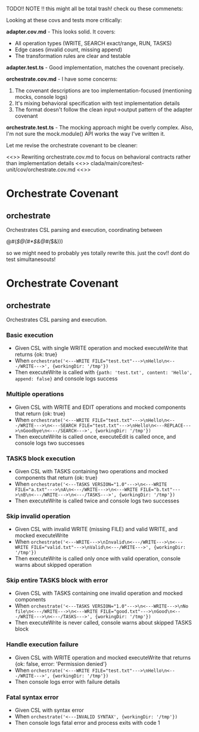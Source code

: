 TODO!! NOTE !! this might all be total trash! check ou these commenets:

Looking at these covs and tests more critically:

**adapter.cov.md** - This looks solid. It covers:
- All operation types (WRITE, SEARCH exact/range, RUN, TASKS)
- Edge cases (invalid count, missing append)
- The transformation rules are clear and testable

**adapter.test.ts** - Good implementation, matches the covenant precisely.

**orchestrate.cov.md** - I have some concerns:
1. The covenant descriptions are too implementation-focused (mentioning mocks, console logs)
2. It's mixing behavioral specification with test implementation details
3. The format doesn't follow the clean input→output pattern of the adapter covenant

**orchestrate.test.ts** - The mocking approach might be overly complex. Also, I'm not sure the mock.module() API works the way I've written it.

Let me revise the orchestrate covenant to be cleaner:

<<<EXPLANATION>>>
Rewriting orchestrate.cov.md to focus on behavioral contracts rather than implementation details
<<<FILE>>>
clada/main/core/test-unit/cov/orchestrate.cov.md
<<<OVERWRITE>>>
# Orchestrate Covenant

## orchestrate

Orchestrates CSL parsing and execution, coordinating between

@#(*$@(#*$&@#(*$&)))

so we might need to probably yes totally rewrite this.  just the cov!! dont do test simultanesouts!


# Orchestrate Covenant

## orchestrate

Orchestrates CSL parsing and execution.

### Basic execution
- Given CSL with single WRITE operation and mocked executeWrite that returns {ok: true}
- When `orchestrate('<---WRITE FILE="test.txt"--->\nHello\n<---/WRITE--->', {workingDir: '/tmp'})`
- Then executeWrite is called with `{path: 'test.txt', content: 'Hello', append: false}` and console logs success

### Multiple operations
- Given CSL with WRITE and EDIT operations and mocked components that return {ok: true}
- When `orchestrate('<---WRITE FILE="test.txt"--->\nHello\n<---/WRITE--->\n<---SEARCH FILE="test.txt"--->\nHello\n<---REPLACE--->\nGoodbye\n<---/SEARCH--->', {workingDir: '/tmp'})`
- Then executeWrite is called once, executeEdit is called once, and console logs two successes

### TASKS block execution
- Given CSL with TASKS containing two operations and mocked components that return {ok: true}
- When `orchestrate('<---TASKS VERSION="1.0"--->\n<---WRITE FILE="a.txt"--->\nA\n<---/WRITE--->\n<---WRITE FILE="b.txt"--->\nB\n<---/WRITE--->\n<---/TASKS--->', {workingDir: '/tmp'})`
- Then executeWrite is called twice and console logs two successes

### Skip invalid operation
- Given CSL with invalid WRITE (missing FILE) and valid WRITE, and mocked executeWrite
- When `orchestrate('<---WRITE--->\nInvalid\n<---/WRITE--->\n<---WRITE FILE="valid.txt"--->\nValid\n<---/WRITE--->', {workingDir: '/tmp'})`
- Then executeWrite is called only once with valid operation, console warns about skipped operation

### Skip entire TASKS block with error
- Given CSL with TASKS containing one invalid operation and mocked components
- When `orchestrate('<---TASKS VERSION="1.0"--->\n<---WRITE--->\nNo file\n<---/WRITE--->\n<---WRITE FILE="good.txt"--->\nGood\n<---/WRITE--->\n<---/TASKS--->', {workingDir: '/tmp'})`
- Then executeWrite is never called, console warns about skipped TASKS block

### Handle execution failure
- Given CSL with WRITE operation and mocked executeWrite that returns {ok: false, error: 'Permission denied'}
- When `orchestrate('<---WRITE FILE="test.txt"--->\nHello\n<---/WRITE--->', {workingDir: '/tmp'})`
- Then console logs error with failure details

### Fatal syntax error
- Given CSL with syntax error
- When `orchestrate('<---INVALID SYNTAX', {workingDir: '/tmp'})`
- Then console logs fatal error and process exits with code 1
